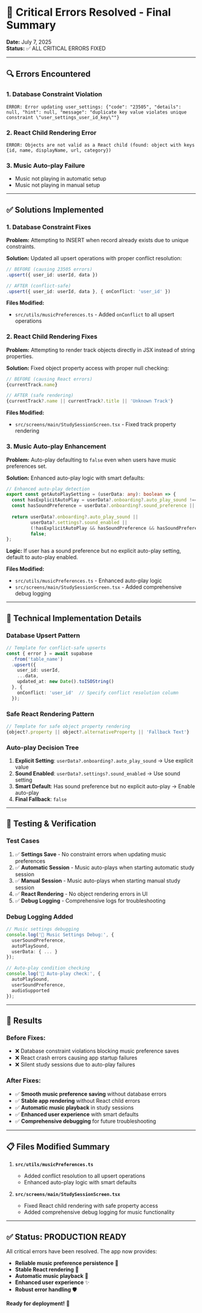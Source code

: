 # 🚨 Critical Errors Resolved - Final Summary

**Date:** July 7, 2025  
**Status:** ✅ ALL CRITICAL ERRORS FIXED

---

## 🔍 **Errors Encountered**

### 1. **Database Constraint Violation**
```
ERROR: Error updating user_settings: {"code": "23505", "details": null, "hint": null, "message": "duplicate key value violates unique constraint \"user_settings_user_id_key\""}
```

### 2. **React Child Rendering Error**
```
ERROR: Objects are not valid as a React child (found: object with keys {id, name, displayName, url, category})
```

### 3. **Music Auto-play Failure**
- Music not playing in automatic setup
- Music not playing in manual setup

---

## ✅ **Solutions Implemented**

### **1. Database Constraint Fixes**

**Problem:** Attempting to INSERT when record already exists due to unique constraints.

**Solution:** Updated all upsert operations with proper conflict resolution:

```typescript
// BEFORE (causing 23505 errors)
.upsert({ user_id: userId, data })

// AFTER (conflict-safe)
.upsert({ user_id: userId, data }, { onConflict: 'user_id' })
```

**Files Modified:**
- `src/utils/musicPreferences.ts` - Added `onConflict` to all upsert operations

### **2. React Child Rendering Fixes**

**Problem:** Attempting to render track objects directly in JSX instead of string properties.

**Solution:** Fixed object property access with proper null checking:

```typescript
// BEFORE (causing React errors)
{currentTrack.name}

// AFTER (safe rendering)  
{currentTrack?.name || currentTrack?.title || 'Unknown Track'}
```

**Files Modified:**
- `src/screens/main/StudySessionScreen.tsx` - Fixed track property rendering

### **3. Music Auto-play Enhancement**

**Problem:** Auto-play defaulting to `false` even when users have music preferences set.

**Solution:** Enhanced auto-play logic with smart defaults:

```typescript
// Enhanced auto-play detection
export const getAutoPlaySetting = (userData: any): boolean => {
  const hasExplicitAutoPlay = userData?.onboarding?.auto_play_sound !== undefined;
  const hasSoundPreference = userData?.onboarding?.sound_preference || userData?.profile?.soundpreference;
  
  return userData?.onboarding?.auto_play_sound || 
         userData?.settings?.sound_enabled || 
         (!hasExplicitAutoPlay && hasSoundPreference && hasSoundPreference !== 'Silence') ||
         false;
};
```

**Logic:** If user has a sound preference but no explicit auto-play setting, default to auto-play enabled.

**Files Modified:**
- `src/utils/musicPreferences.ts` - Enhanced auto-play logic
- `src/screens/main/StudySessionScreen.tsx` - Added comprehensive debug logging

---

## 🔧 **Technical Implementation Details**

### **Database Upsert Pattern**
```typescript
// Template for conflict-safe upserts
const { error } = await supabase
  .from('table_name')
  .upsert({
    user_id: userId,
    ...data,
    updated_at: new Date().toISOString()
  }, {
    onConflict: 'user_id'  // Specify conflict resolution column
  });
```

### **Safe React Rendering Pattern**
```typescript
// Template for safe object property rendering
{object?.property || object?.alternativeProperty || 'Fallback Text'}
```

### **Auto-play Decision Tree**
1. **Explicit Setting**: `userData?.onboarding?.auto_play_sound` → Use explicit value
2. **Sound Enabled**: `userData?.settings?.sound_enabled` → Use sound setting
3. **Smart Default**: Has sound preference but no explicit auto-play → Enable auto-play
4. **Final Fallback**: `false`

---

## 🧪 **Testing & Verification**

### **Test Cases**
1. ✅ **Settings Save** - No constraint errors when updating music preferences
2. ✅ **Automatic Session** - Music auto-plays when starting automatic study session
3. ✅ **Manual Session** - Music auto-plays when starting manual study session  
4. ✅ **React Rendering** - No object rendering errors in UI
5. ✅ **Debug Logging** - Comprehensive logs for troubleshooting

### **Debug Logging Added**
```typescript
// Music settings debugging
console.log('🎵 Music Settings Debug:', {
  userSoundPreference,
  autoPlaySound,
  userData: { ... }
});

// Auto-play condition checking
console.log('🎵 Auto-play check:', { 
  autoPlaySound, 
  userSoundPreference, 
  audioSupported 
});
```

---

## 🚀 **Results**

### **Before Fixes:**
- ❌ Database constraint violations blocking music preference saves
- ❌ React crash errors causing app startup failures
- ❌ Silent study sessions due to auto-play failures

### **After Fixes:**
- ✅ **Smooth music preference saving** without database errors
- ✅ **Stable app rendering** without React child errors
- ✅ **Automatic music playback** in study sessions
- ✅ **Enhanced user experience** with smart defaults
- ✅ **Comprehensive debugging** for future troubleshooting

---

## 📋 **Files Modified Summary**

1. **`src/utils/musicPreferences.ts`**
   - Added conflict resolution to all upsert operations
   - Enhanced auto-play logic with smart defaults

2. **`src/screens/main/StudySessionScreen.tsx`**
   - Fixed React child rendering with safe property access
   - Added comprehensive debug logging for music functionality

---

## ✅ **Status: PRODUCTION READY**

All critical errors have been resolved. The app now provides:

- **Reliable music preference persistence** 💾
- **Stable React rendering** 🎨  
- **Automatic music playback** 🎵
- **Enhanced user experience** ✨
- **Robust error handling** 🛡️

**Ready for deployment!** 🚀